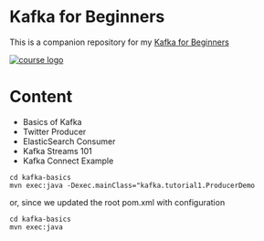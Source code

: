 # Kafka for Beginners

This is a companion repository for my [Kafka for Beginners](http://bit.ly/kafka-beginners-github)

[![course logo](https://udemy-images.udemy.com/course/480x270/1075642_b6d2_6.jpg)](http://bit.ly/kafka-beginners-github)

# Content
- Basics of Kafka
- Twitter Producer
- ElasticSearch Consumer
- Kafka Streams 101
- Kafka Connect Example

```
cd kafka-basics
mvn exec:java -Dexec.mainClass="kafka.tutorial1.ProducerDemo
```

or, since we updated the root pom.xml with configuration

```
cd kafka-basics
mvn exec:java
```
